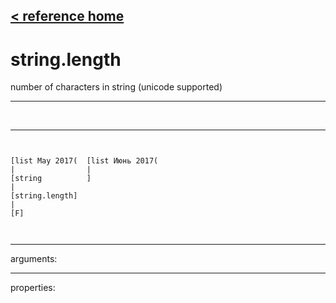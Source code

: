[< reference home](index.html)
---

# string.length


number of characters in string (unicode supported)

---

<br>


---


```


[list May 2017(  [list Июнь 2017(
|                |
[string          ]
|
[string.length]
|
[F]

            
```

---
arguments:


---
properties:


